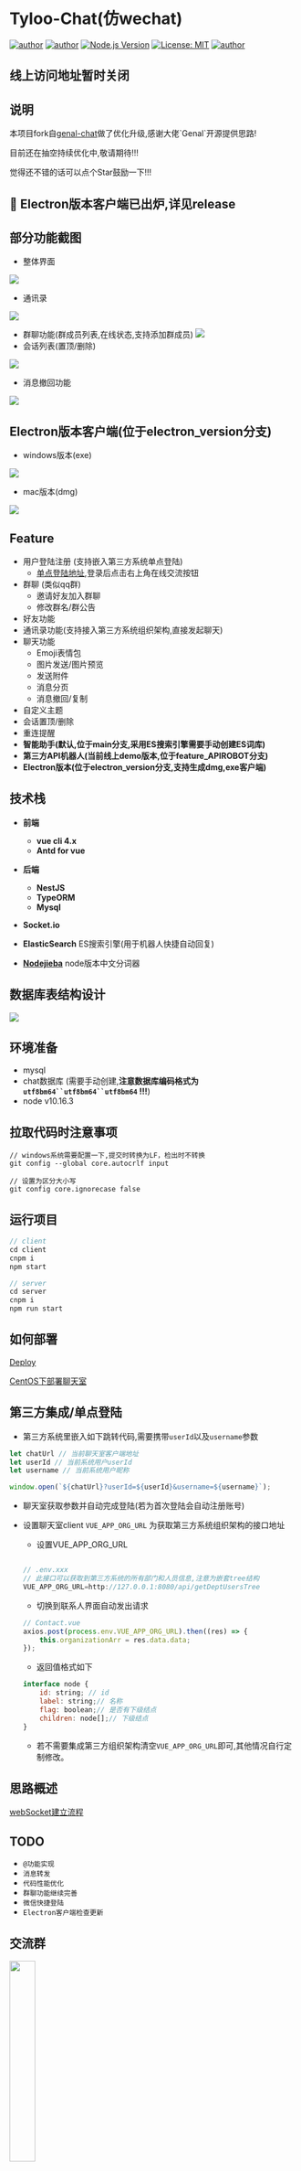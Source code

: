# Tyloo-Chat(仿wechat)
[![author](https://img.shields.io/badge/author-BoBoooooo-blue.svg)](https://github.com/BoBoooooo)
[![author](https://img.shields.io/github/languages/top/BoBoooooo/tyloo-chat)](https://github.com/BoBoooooo/tyloo-chat)
[![Node.js Version](https://img.shields.io/badge/node.js-10.16.3-blue.svg)](http://nodejs.org/download)
[![License: MIT](https://img.shields.io/badge/License-MIT-blue.svg)](https://github.com/BoBoooooo/tyloo-chat/LICENSE)
[![author](https://img.shields.io/github/stars/BoBoooooo/tyloo-chat?style=social)](https://github.com/BoBoooooo/tyloo-chat)

## 线上访问地址暂时关闭

## 说明

本项目fork自[genal-chat]('https://github.com/genaller/genal-chat.git')做了优化升级,感谢大佬`Genal`开源提供思路!

目前还在抽空持续优化中,敬请期待!!!

觉得还不错的话可以点个Star鼓励一下!!!

## 🚀 Electron版本客户端已出炉,详见release

## 部分功能截图
- 整体界面

![](./assets/demo1.png)
- 通讯录

![](./assets/demo2.png)

- 群聊功能(群成员列表,在线状态,支持添加群成员)
![](./assets/demo3.png)
- 会话列表(置顶/删除)

![](./assets/demo5.png)
- 消息撤回功能

![](./assets/demo4.png)

## Electron版本客户端(位于electron_version分支)
- windows版本(exe)

![](./assets/electron1.png)

- mac版本(dmg)

![](./assets/electron2.png)
## Feature
- 用户登陆注册 (支持嵌入第三方系统单点登陆)
    - [单点登陆地址](http://server.boboooooo.top:9998),登录后点击右上角在线交流按钮
- 群聊 (类似qq群)
    - 邀请好友加入群聊
    - 修改群名/群公告
- 好友功能
- 通讯录功能(支持接入第三方系统组织架构,直接发起聊天)
- 聊天功能
    - Emoji表情包
    - 图片发送/图片预览
    - 发送附件
    - 消息分页
    - 消息撤回/复制
- 自定义主题
- 会话置顶/删除
- 重连提醒
- **智能助手(默认,位于main分支,采用ES搜索引擎需要手动创建ES词库)**
- **第三方API机器人(当前线上demo版本,位于feature_APIROBOT分支)**
- **Electron版本(位于electron_version分支,支持生成dmg,exe客户端)**
## 技术栈
- **前端**
	- **vue cli 4.x**
    - **Antd for vue**
- **后端**
	- **NestJS**
    - **TypeORM**
	- **Mysql**
- **Socket.io**

- **ElasticSearch** ES搜索引擎(用于机器人快捷自动回复)
- **[Nodejieba](https://github.com/yanyiwu/nodejieba)** node版本中文分词器
## 数据库表结构设计
![](./assets/database.png)

## 环境准备
- mysql
- chat数据库 (需要手动创建,**注意数据库编码格式为 `utf8bm64``utf8bm64``utf8bm64` !!!**)
- node v10.16.3

## 拉取代码时注意事项

```
// windows系统需要配置一下,提交时转换为LF，检出时不转换
git config --global core.autocrlf input
```

```
// 设置为区分大小写
git config core.ignorecase false
```

## 运行项目
```js
// client
cd client 
cnpm i
npm start
```

```js
// server
cd server
cnpm i
npm run start
```

## 如何部署

[Deploy](./deploy.md)

[CentOS下部署聊天室](https://notes.zhangxiaocai.cn/posts/39142aea.html)

## 第三方集成/单点登陆

- 第三方系统里嵌入如下跳转代码,需要携带`userId`以及`username`参数

``` javascript
let chatUrl // 当前聊天室客户端地址
let userId // 当前系统用户userId
let username // 当前系统用户昵称

window.open(`${chatUrl}?userId=${userId}&username=${username}`);

```

- 聊天室获取参数并自动完成登陆(若为首次登陆会自动注册账号)

- 设置聊天室client `VUE_APP_ORG_URL` 为获取第三方系统组织架构的接口地址

    - 设置VUE_APP_ORG_URL
    ``` javascript

    // .env.xxx
    // 此接口可以获取到第三方系统的所有部门和人员信息,注意为嵌套tree结构
    VUE_APP_ORG_URL=http://127.0.0.1:8080/api/getDeptUsersTree

    ```

    - 切换到联系人界面自动发出请求
    ``` javascript
    // Contact.vue
    axios.post(process.env.VUE_APP_ORG_URL).then((res) => {
        this.organizationArr = res.data.data;
    });
    ```

    - 返回值格式如下
    ``` javascript
    interface node {
        id: string; // id
        label: string;// 名称
        flag: boolean;// 是否有下级结点
        children: node[];// 下级结点
    }
    ```
    - 若不需要集成第三方组织架构清空`VUE_APP_ORG_URL`即可,其他情况自行定制修改。

## 思路概述
[webSocket建立流程](./webSocket建立流程.md)
## TODO
- `@功能实现`
- `消息转发`
- `代码性能优化`
- `群聊功能继续完善`
- `微信快捷登陆`
- `Electron客户端检查更新`

## 交流群

<img src="https://pic.imgdb.cn/item/60b9d8418355f7f718e07995.jpg" width="30%" height="30%" />

